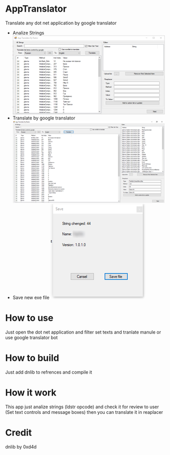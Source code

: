 # AppTranslator
Translate any dot net application by google translator
- Analize Strings 
![analizestrings](images/analizestrings.png)
- Translate by google translator
![googletranslator](images/googletranslator.png)
- Save new exe file
![save](images/save.png)
# How to use
Just open the dot net application and filter set texts and tranlate manule or use google translator bot
# How to build
Just add dnlib to refrences and compile it
# How it work
This app just analize strings (ldstr opcode) and check it for review to user (Set text controls and message boxes) then you can translate it in reaplacer
# Credit
dnlib by 0xd4d
